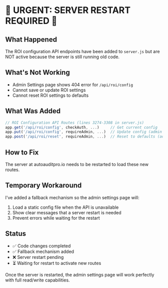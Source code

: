 # 🚨 URGENT: SERVER RESTART REQUIRED 🚨

## What Happened
The ROI configuration API endpoints have been added to `server.js` but are NOT active because the server is still running old code.

## What's Not Working
- Admin Settings page shows 404 error for `/api/roi/config`
- Cannot save or update ROI settings
- Cannot reset ROI settings to defaults

## What Was Added
```javascript
// ROI Configuration API Routes (lines 3274-3308 in server.js)
app.get('/api/roi/config', checkAuth, ...)     // Get current config
app.put('/api/roi/config', requireAdmin, ...)  // Update config (admin only)
app.post('/api/roi/reset', requireAdmin, ...)  // Reset to defaults (admin only)
```

## How to Fix
The server at autoauditpro.io needs to be restarted to load these new routes.

## Temporary Workaround
I've added a fallback mechanism so the admin settings page will:
1. Load a static config file when the API is unavailable
2. Show clear messages that a server restart is needed
3. Prevent errors while waiting for the restart

## Status
- ✅ Code changes completed
- ✅ Fallback mechanism added
- ❌ Server restart pending
- ⏳ Waiting for restart to activate new routes

Once the server is restarted, the admin settings page will work perfectly with full read/write capabilities.
